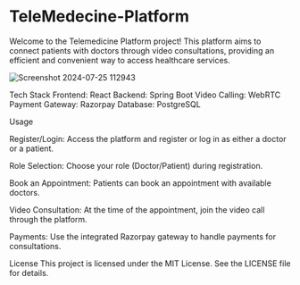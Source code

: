 # TeleMedecine-Platform

Welcome to the Telemedicine Platform project! This platform aims to connect patients with doctors through video consultations, providing an efficient and convenient way to access healthcare services.

![Screenshot 2024-07-25 112943](https://github.com/user-attachments/assets/296bd354-67c8-4429-a58c-b0e3c4f67b41)


Tech Stack
Frontend: React
Backend: Spring Boot
Video Calling: WebRTC
Payment Gateway: Razorpay
Database: PostgreSQL


Usage

Register/Login:
Access the platform and register or log in as either a doctor or a patient.

Role Selection:
Choose your role (Doctor/Patient) during registration.

Book an Appointment:
Patients can book an appointment with available doctors.

Video Consultation:
At the time of the appointment, join the video call through the platform.

Payments:
Use the integrated Razorpay gateway to handle payments for consultations.



License
This project is licensed under the MIT License. See the LICENSE file for details.


